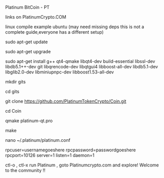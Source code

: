 Platinum BitCoin - PT 

links on PlatinumCrypto.COM

linux compile example ubuntu (may need missing deps this is not a complete guide,everyone has a different setup)

sudo apt-get update 

sudo apt-get upgrade

sudo apt-get install g++  qt4-qmake libqt4-dev build-essential libssl-dev libdb5.1++-dev git libqrencode-dev libqtgui4 libboost-all-dev libdb5.1-dev  libglib2.0-dev libminiupnpc-dev libboost1.53-all-dev 

mkdir gits

cd gits

git clone https://github.com/PlatinumTokenCrypto/Coin.git

cd Coin

qmake platinum-qt.pro 

make


nano ~/.platinum/platinum.conf

rpcuser=usernamegoeshere
rpcpassword=passwordgoeshere
rpcport=10126
server=1
listen=1
daemon=1

ctl-o , ctl-x
run Platinum , goto Platinumcrypto.com and explore!
Welcome to the community !!
